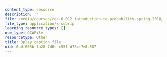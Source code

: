 ```yaml
---
content_type: resource
description: ''
file: /media/courses/res-6-012-introduction-to-probability-spring-2018/0adf605bfa287d6cc551d78cf7e8c887_7wqaa4uqwao.srt
file_type: application/x-subrip
learning_resource_types: []
ocw_type: OCWFile
resourcetype: Other
title: 3play caption file
uid: 0adf605b-fa28-7d6c-c551-d78cf7e8c887
---
```

